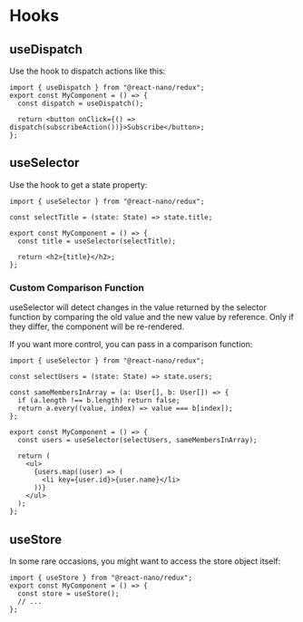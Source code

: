 # Hooks

## useDispatch

Use the hook to dispatch actions like this:

```tsx
import { useDispatch } from "@react-nano/redux";
export const MyComponent = () => {
  const dispatch = useDispatch();

  return <button onClick={() => dispatch(subscribeAction())}>Subscribe</button>;
};
```

## useSelector

Use the hook to get a state property:

```tsx
import { useSelector } from "@react-nano/redux";

const selectTitle = (state: State) => state.title;

export const MyComponent = () => {
  const title = useSelector(selectTitle);

  return <h2>{title}</h2>;
};
```

### Custom Comparison Function

useSelector will detect changes in the value returned by the selector function by comparing the old value and the new value by reference. Only if they differ, the component will be re-rendered.

If you want more control, you can pass in a comparison function:

```tsx
import { useSelector } from "@react-nano/redux";

const selectUsers = (state: State) => state.users;

const sameMembersInArray = (a: User[], b: User[]) => {
  if (a.length !== b.length) return false;
  return a.every((value, index) => value === b[index]);
};

export const MyComponent = () => {
  const users = useSelector(selectUsers, sameMembersInArray);

  return (
    <ul>
      {users.map((user) => (
        <li key={user.id}>{user.name}</li>
      ))}
    </ul>
  );
};
```

## useStore

In some rare occasions, you might want to access the store object itself:

```tsx
import { useStore } from "@react-nano/redux";
export const MyComponent = () => {
  const store = useStore();
  // ...
};
```
